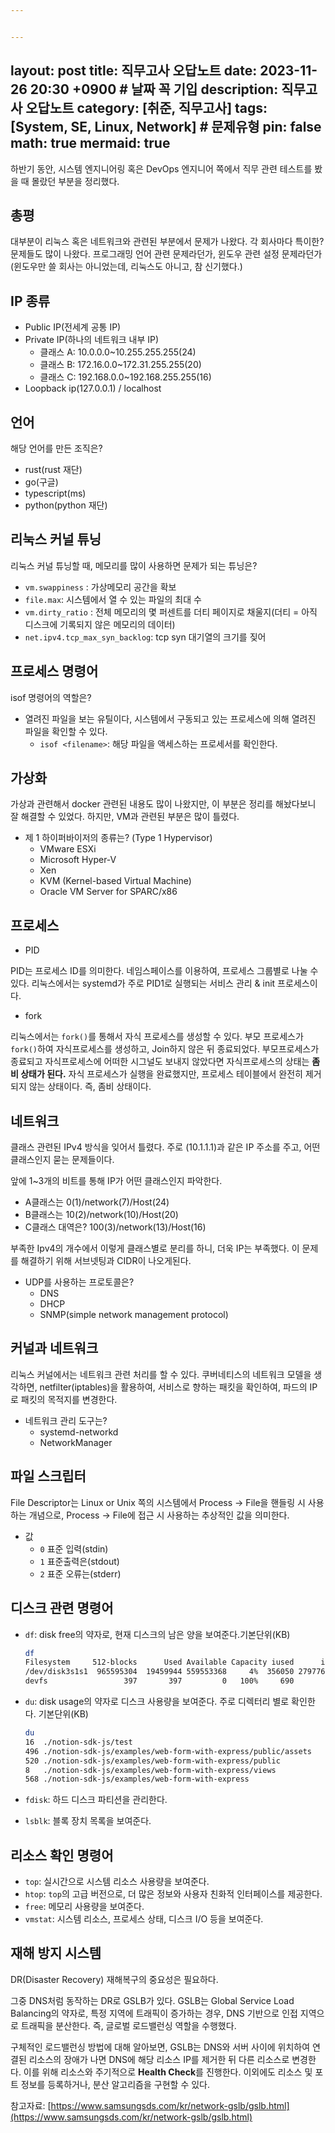 ```yaml
---


---
```

layout: post
title: 직무고사 오답노트
date: 2023-11-26 20:30 +0900 # 날짜 꼭 기입
description: 직무고사 오답노트
category: [취준, 직무고사] 
tags: [System, SE, Linux, Network] # 문제유형
pin: false
math: true
mermaid: true
---
하반기 동안, 시스템 엔지니어링 혹은 DevOps 엔지니어 쪽에서 직무 관련 테스트를 봤을 때 몰랐던 부분을  정리했다.
<!--more-->


## 총평


대부분이 리눅스 혹은 네트워크와 관련된 부분에서 문제가 나왔다. 각 회사마다 특이한? 문제들도 많이 나왔다. 프로그래밍 언어 관련 문제라던가, 윈도우 관련 설정 문제라던가 (윈도우만 쓸 회사는 아니었는데, 리눅스도 아니고, 참 신기했다.) 


## IP 종류

- Public IP(전세계 공통 IP)
- Private IP(하나의 네트워크 내부 IP)
	- 클래스 A: 10.0.0.0~10.255.255.255(24)
	- 클래스 B: 172.16.0.0~172.31.255.255(20)
	- 클래스 C: 192.168.0.0~192.168.255.255(16)
- Loopback ip(127.0.0.1) / localhost

## 언어


해당 언어를 만든 조직은? 

- rust(rust 재단)
- go(구글)
- typescript(ms)
- python(python 재단)

## 리눅스 커널 튜닝


리눅스 커널 튜닝할 때, 메모리를 많이 사용하면 문제가 되는 튜닝은? 

- `vm.swappiness` : 가상메모리 공간을 확보
- `file.max`: 시스템에서 열 수 있는 파일의 최대 수
- `vm.dirty_ratio` : 전체 메모리의 몇 퍼센트를 더티 페이지로 채울지(더티 = 아직 디스크에 기록되지 않은 메모리의 데이터)
- `net.ipv4.tcp_max_syn_backlog`: tcp syn 대기열의 크기를 짖어

## 프로세스 명령어


isof 명령어의 역할은?

- 열려진 파일을 보는 유틸이다, 시스템에서 구동되고 있는 프로세스에 의해 열려진 파일을 확인할 수 있다.
	- `isof <filename>`: 해당 파일을 액세스하는 프로세서를 확인한다.

## 가상화


가상과 관련해서 docker 관련된 내용도 많이 나왔지만, 이 부분은 정리를 해놨다보니 잘 해결할 수 있었다. 하지만, VM과 관련된 부분은 많이 틀렸다.

- 제 1 하이퍼바이저의 종류는? (Type 1 Hypervisor)
	- VMware ESXi
	- Microsoft Hyper-V
	- Xen
	- KVM (Kernel-based Virtual Machine)
	- Oracle VM Server for SPARC/x86

## 프로세스

- PID

PID는 프로세스 ID를 의미한다. 네임스페이스를 이용하여, 프로세스 그룹별로 나눌 수 있다. 리눅스에서는 systemd가 주로 PID1로 실행되는 서비스 관리 & init 프로세스이다.

- fork

리눅스에서는 `fork()`를 통해서 자식 프로세스를 생성할 수 있다. 부모 프로세스가 `fork()`하여 자식프로세스를 생성하고, Join하지 않은 뒤 종료되었다. 부모프로세스가 종료되고 자식프로세스에 어떠한 시그널도 보내지 않았다면 자식프로세스의 상태는 **좀비 상태가 된다.** 자식 프로세스가 실행을 완료했지만, 프로세스 테이블에서 완전히 제거되지 않는 상태이다. 즉, 좀비 상태이다. 


## 네트워크


클래스 관련된 IPv4 방식을 잊어서 틀렸다. 주로 (10.1.1.1)과 같은 IP 주소를 주고, 어떤 클래스인지 묻는 문제들이다.


앞에 1~3개의 비트를 통해 IP가 어떤 클래스인지 파악한다.

- A클래스는 0(1)/network(7)/Host(24)
- B클래스는 10(2)/network(10)/Host(20)
- C클래스 대역은? 100(3)/network(13)/Host(16)

부족한 Ipv4의 개수에서 이렇게 클래스별로 분리를 하니, 더욱 IP는 부족했다. 이 문제를 해결하기 위해 서브넷팅과 CIDR이 나오게된다.

- UDP를 사용하는 프로토콜은?
	- DNS
	- DHCP
	- SNMP(simple network management protocol)

## 커널과 네트워크


리눅스 커널에서는 네트워크 관련 처리를 할 수 있다. 쿠버네티스의 네트워크 모델을 생각하면, netfilter(iptables)을 활용하여, 서비스로 향하는 패킷을 확인하여, 파드의 IP로 패킷의 목적지를 변경한다.

- 네트워크 관리 도구는?
	- systemd-networkd
	- NetworkManager

## 파일 스크립터


File Descriptor는 Linux or Unix 쪽의 시스템에서 Process -> File을 핸들링 시 사용하는 개념으로, Process -> File에 접근 시 사용하는 추상적인 값을 의미한다.

- 값
	- `0` 표준 입력(stdin)
	- `1` 표준출력은(stdout)
	- `2` 표준 오류는(stderr)

## 디스크 관련 명령어

- `df`: disk free의 약자로, 현재 디스크의 남은 양을 보여준다.기본단위(KB)

	```bash
	df
	Filesystem     512-blocks      Used Available Capacity iused      ifree %iused  Mounted on
	/dev/disk3s1s1  965595304  19459944 559553368     4%  356050 2797766840    0%   /
	devfs                 397       397         0   100%     690          0  100%   /dev
	```

- `du`: disk usage의 약자로 디스크 사용량을 보여준다. 주로 디렉터리 별로 확인한다. 기본단위(KB)

	```bash
	du
	16	./notion-sdk-js/test
	496	./notion-sdk-js/examples/web-form-with-express/public/assets
	520	./notion-sdk-js/examples/web-form-with-express/public
	8	./notion-sdk-js/examples/web-form-with-express/views
	568	./notion-sdk-js/examples/web-form-with-express
	```

- `fdisk`: 하드 디스크 파티션을 관리한다.
- `lsblk`: 블록 장치 목록을 보여준다.

## 리소스 확인 명령어

- `top`: 실시간으로 시스템 리소스 사용량을 보여준다.
- `htop`: `top`의 고급 버전으로, 더 많은 정보와 사용자 친화적 인터페이스를 제공한다.
- `free`: 메모리 사용량을 보여준다.
- `vmstat`: 시스템 리소스, 프로세스 상태, 디스크 I/O 등을 보여준다.

## 재해 방지 시스템


DR(Disaster Recovery) 재해복구의 중요성은 필요하다.


그중 DNS처럼 동작하는 DR로 GSLB가 있다. GSLB는 Global Service Load Balancing의 약자로, 특정 지역에 트래픽이 증가하는 경우, DNS 기반으로 인접 지역으로 트래픽을 분산한다. 즉, 글로벌 로드밸런싱 역할을 수행했다.


구체적인 로드밸런싱 방법에 대해 알아보면, GSLB는 DNS와 서버 사이에 위치하여 연결된 리소스의 장애가 나면 DNS에 해당 리소스 IP를 제거한 뒤 다른 리소스로 변경한다. 이를 위해 리소스와 주기적으로 **Health Check**를 진행한다. 이외에도 리소스 및 포트 정보를 등록하거나, 분산 알고리즘을 구현할 수 있다.


참고자료: [https://www.samsungsds.com/kr/network-gslb/gslb.html](https://www.samsungsds.com/kr/network-gslb/gslb.html)

